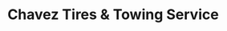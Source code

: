 ---
title: "Chavez Tires & Towing Service"
url: /smithfield/chavez-tires-und-towing-service/
shop: Reifen
---